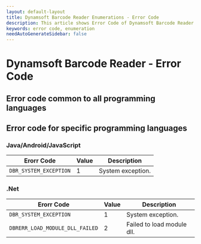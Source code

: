 ```yaml
---
layout: default-layout
title: Dynamsoft Barcode Reader Enumerations - Error Code
description: This article shows Error Code of Dynamsoft Barcode Reader.
keywords: error code, enumeration
needAutoGenerateSidebar: false
---
```


# Dynamsoft Barcode Reader - Error Code  
  
## Error code common to all programming languages

## Error code for specific programming languages  

### Java/Android/JavaScript

  | Erorr Code | Value | Description |
  |------------|-------|-------------|
  | `DBR_SYSTEM_EXCEPTION` | 1 | System exception. |

### .Net

  | Erorr Code | Value | Description |
  |------------|-------|-------------|
  | `DBR_SYSTEM_EXCEPTION` | 1 | System exception. |
  | `DBRERR_LOAD_MODULE_DLL_FAILED` | 2 | Failed to load module dll. |
